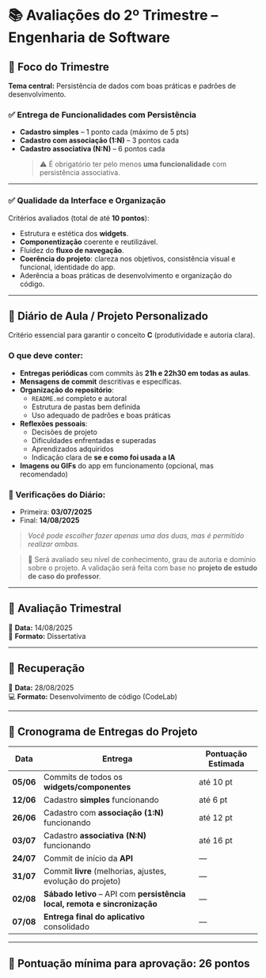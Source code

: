 # 📚 Avaliações do 2º Trimestre – Engenharia de Software

## 🎯 Foco do Trimestre
**Tema central:** Persistência de dados com boas práticas e padrões de desenvolvimento.

### ✅ Entrega de Funcionalidades com Persistência
- **Cadastro simples** – 1 ponto cada (máximo de 5 pts)
- **Cadastro com associação (1:N)** – 3 pontos cada
- **Cadastro associativa (N:N)** – 6 pontos cada  
  > ⚠️ É obrigatório ter pelo menos **uma funcionalidade** com persistência associativa.

---

### ✅ Qualidade da Interface e Organização
Critérios avaliados (total de até **10 pontos**):
- Estrutura e estética dos **widgets**.
- **Componentização** coerente e reutilizável.
- Fluidez do **fluxo de navegação**.
- **Coerência do projeto**: clareza nos objetivos, consistência visual e funcional, identidade do app.
- Aderência a boas práticas de desenvolvimento e organização do código.

---

## 📝 Diário de Aula / Projeto Personalizado

Critério essencial para garantir o conceito **C** (produtividade e autoria clara).

### O que deve conter:
- **Entregas periódicas** com commits às **21h e 22h30 em todas as aulas**.
- **Mensagens de commit** descritivas e específicas.
- **Organização do repositório**:
  - `README.md` completo e autoral
  - Estrutura de pastas bem definida
  - Uso adequado de padrões e boas práticas
- **Reflexões pessoais**:
  - Decisões de projeto
  - Dificuldades enfrentadas e superadas
  - Aprendizados adquiridos
  - Indicação clara de **se e como foi usada a IA**
- **Imagens ou GIFs** do app em funcionamento (opcional, mas recomendado)

### 📌 Verificações do Diário:
- Primeira: **03/07/2025**
- Final: **14/08/2025**  
> *Você pode escolher fazer apenas uma das duas, mas é permitido realizar ambas.*

> 🧠 Será avaliado seu nível de conhecimento, grau de autoria e domínio sobre o projeto. A validação será feita com base no **projeto de estudo de caso do professor**.

---

## 🧠 Avaliação Trimestral
📅 **Data:** 14/08/2025  
📝 **Formato:** Dissertativa

---

## 🔁 Recuperação
📅 **Data:** 28/08/2025  
💻 **Formato:** Desenvolvimento de código (CodeLab)

---

## 📆 Cronograma de Entregas do Projeto

| Data         | Entrega                                                                 | Pontuação Estimada |
|--------------|-------------------------------------------------------------------------|---------------------|
| **05/06**    | Commits de todos os **widgets/componentes**                             | até 10 pt           |
| **12/06**    | Cadastro **simples** funcionando                                        | até 6 pt            |
| **26/06**    | Cadastro com **associação (1:N)** funcionando                           | até 12 pt           |
| **03/07**    | Cadastro **associativa (N:N)** funcionando                              | até 16 pt           |
| **24/07**    | Commit de início da **API**                                             | —                   |
| **31/07**    | Commit **livre** (melhorias, ajustes, evolução do projeto)              | —                   |
| **02/08**    | **Sábado letivo** – API com **persistência local, remota e sincronização** | —                |
| **07/08**    | **Entrega final do aplicativo** consolidado                             | —                   |

---

## 📌 Pontuação mínima para aprovação: **26 pontos**
